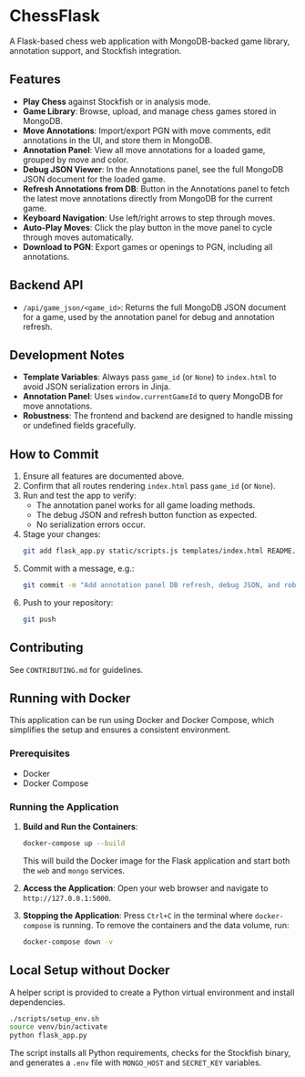 # ChessFlask

A Flask-based chess web application with MongoDB-backed game library, annotation support, and Stockfish integration.

## Features

- **Play Chess** against Stockfish or in analysis mode.
- **Game Library**: Browse, upload, and manage chess games stored in MongoDB.
- **Move Annotations**: Import/export PGN with move comments, edit annotations in the UI, and store them in MongoDB.
- **Annotation Panel**: View all move annotations for a loaded game, grouped by move and color.
- **Debug JSON Viewer**: In the Annotations panel, see the full MongoDB JSON document for the loaded game.
- **Refresh Annotations from DB**: Button in the Annotations panel to fetch the latest move annotations directly from MongoDB for the current game.
- **Keyboard Navigation**: Use left/right arrows to step through moves.
- **Auto-Play Moves**: Click the play button in the move panel to cycle through moves automatically.
- **Download to PGN**: Export games or openings to PGN, including all annotations.

## Backend API

- `/api/game_json/<game_id>`: Returns the full MongoDB JSON document for a game, used by the annotation panel for debug and annotation refresh.

## Development Notes

- **Template Variables**: Always pass `game_id` (or `None`) to `index.html` to avoid JSON serialization errors in Jinja.
- **Annotation Panel**: Uses `window.currentGameId` to query MongoDB for move annotations.
- **Robustness**: The frontend and backend are designed to handle missing or undefined fields gracefully.

## How to Commit

1. Ensure all features are documented above.
2. Confirm that all routes rendering `index.html` pass `game_id` (or `None`).
3. Run and test the app to verify:
   - The annotation panel works for all game loading methods.
   - The debug JSON and refresh button function as expected.
   - No serialization errors occur.
4. Stage your changes:
   ```sh
   git add flask_app.py static/scripts.js templates/index.html README.md
   ```
5. Commit with a message, e.g.:
   ```sh
   git commit -m "Add annotation panel DB refresh, debug JSON, and robust game_id handling"
   ```
6. Push to your repository:
   ```sh
   git push
   ```

## Contributing

See `CONTRIBUTING.md` for guidelines.

## Running with Docker

This application can be run using Docker and Docker Compose, which simplifies the setup and ensures a consistent environment.

### Prerequisites

* Docker
* Docker Compose

### Running the Application

1. **Build and Run the Containers**:
   ```bash
   docker-compose up --build
   ```
   This will build the Docker image for the Flask application and start both the `web` and `mongo` services.

2. **Access the Application**:
   Open your web browser and navigate to `http://127.0.0.1:5000`.

3. **Stopping the Application**:
   Press `Ctrl+C` in the terminal where `docker-compose` is running. To remove the containers and the data volume, run:
   ```bash
   docker-compose down -v
   ```

## Local Setup without Docker

A helper script is provided to create a Python virtual environment and install dependencies.

```bash
./scripts/setup_env.sh
source venv/bin/activate
python flask_app.py
```

The script installs all Python requirements, checks for the Stockfish binary, and generates a `.env` file with `MONGO_HOST` and `SECRET_KEY` variables.
